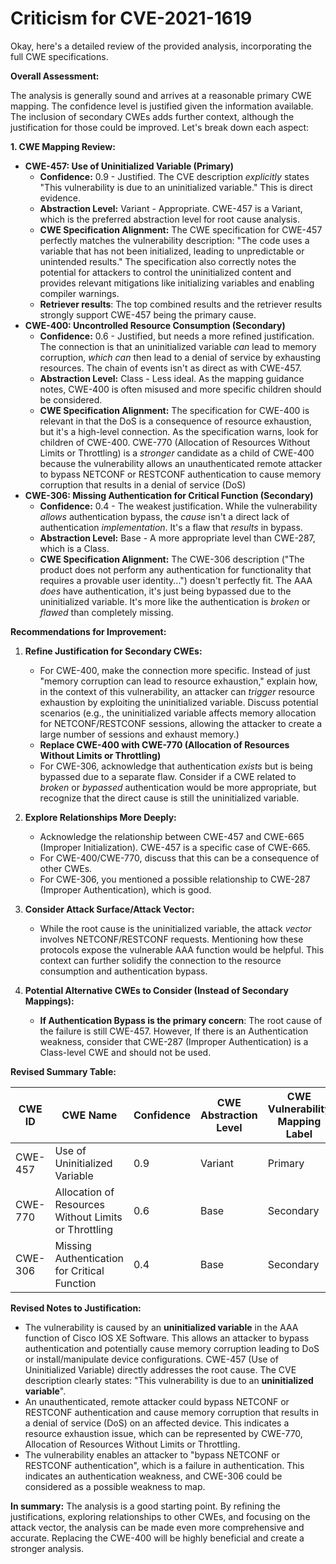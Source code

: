 # Criticism for CVE-2021-1619

Okay, here's a detailed review of the provided analysis, incorporating the full CWE specifications.

**Overall Assessment:**

The analysis is generally sound and arrives at a reasonable primary CWE mapping. The confidence level is justified given the information available. The inclusion of secondary CWEs adds further context, although the justification for those could be improved.  Let's break down each aspect:

**1. CWE Mapping Review:**

*   **CWE-457: Use of Uninitialized Variable (Primary)**
    *   **Confidence:** 0.9 - Justified.  The CVE description *explicitly* states "This vulnerability is due to an uninitialized variable." This is direct evidence.
    *   **Abstraction Level:** Variant - Appropriate. CWE-457 is a Variant, which is the preferred abstraction level for root cause analysis.
    *   **CWE Specification Alignment:** The CWE specification for CWE-457 perfectly matches the vulnerability description: "The code uses a variable that has not been initialized, leading to unpredictable or unintended results."  The specification also correctly notes the potential for attackers to control the uninitialized content and provides relevant mitigations like initializing variables and enabling compiler warnings.
    *   **Retriever results**: The top combined results and the retriever results strongly support CWE-457 being the primary cause.
*   **CWE-400: Uncontrolled Resource Consumption (Secondary)**
    *   **Confidence:** 0.6 - Justified, but needs a more refined justification.  The connection is that an uninitialized variable *can* lead to memory corruption, *which* *can* then lead to a denial of service by exhausting resources. The chain of events isn't as direct as with CWE-457.
    *   **Abstraction Level:** Class - Less ideal.  As the mapping guidance notes, CWE-400 is often misused and more specific children should be considered.
    *   **CWE Specification Alignment:** The specification for CWE-400 is relevant in that the DoS is a consequence of resource exhaustion, but it's a high-level connection. As the specification warns, look for children of CWE-400.  CWE-770 (Allocation of Resources Without Limits or Throttling) is a *stronger* candidate as a child of CWE-400 because the vulnerability allows an unauthenticated remote attacker to bypass NETCONF or RESTCONF authentication to cause memory corruption that results in a denial of service (DoS)
*   **CWE-306: Missing Authentication for Critical Function (Secondary)**
    *   **Confidence:** 0.4 - The weakest justification.  While the vulnerability *allows* authentication bypass, the *cause* isn't a direct lack of authentication *implementation*. It's a flaw that *results* in bypass.
    *   **Abstraction Level:** Base - A more appropriate level than CWE-287, which is a Class.
    *   **CWE Specification Alignment:**  The CWE-306 description ("The product does not perform any authentication for functionality that requires a provable user identity...") doesn't perfectly fit.  The AAA *does* have authentication, it's just being bypassed due to the uninitialized variable. It's more like the authentication is *broken* or *flawed* than completely missing.

**Recommendations for Improvement:**

1.  **Refine Justification for Secondary CWEs:**
    *   For CWE-400, make the connection more specific. Instead of just "memory corruption can lead to resource exhaustion," explain how, in the context of this vulnerability, an attacker can *trigger* resource exhaustion by exploiting the uninitialized variable. Discuss potential scenarios (e.g., the uninitialized variable affects memory allocation for NETCONF/RESTCONF sessions, allowing the attacker to create a large number of sessions and exhaust memory.)
    *   **Replace CWE-400 with CWE-770 (Allocation of Resources Without Limits or Throttling)**
    *   For CWE-306, acknowledge that authentication *exists* but is being bypassed due to a separate flaw.  Consider if a CWE related to *broken* or *bypassed* authentication would be more appropriate, but recognize that the direct cause is still the uninitialized variable.

2.  **Explore Relationships More Deeply:**
    *   Acknowledge the relationship between CWE-457 and CWE-665 (Improper Initialization). CWE-457 is a specific case of CWE-665.
    *   For CWE-400/CWE-770, discuss that this can be a consequence of other CWEs.
    *   For CWE-306, you mentioned a possible relationship to CWE-287 (Improper Authentication), which is good.

3.  **Consider Attack Surface/Attack Vector:**
    *   While the root cause is the uninitialized variable, the attack *vector* involves NETCONF/RESTCONF requests. Mentioning how these protocols expose the vulnerable AAA function would be helpful. This context can further solidify the connection to the resource consumption and authentication bypass.

4.  **Potential Alternative CWEs to Consider (Instead of Secondary Mappings):**

    *   **If Authentication Bypass is the primary concern**: The root cause of the failure is still CWE-457. However, If there is an Authentication weakness, consider that CWE-287 (Improper Authentication) is a Class-level CWE and should not be used.

**Revised Summary Table:**

| CWE ID | CWE Name | Confidence | CWE Abstraction Level | CWE Vulnerability Mapping Label | CWE-Vulnerability Mapping Notes |
|---|---|---|---|---|---|
| CWE-457 | Use of Uninitialized Variable | 0.9 | Variant | Primary | Allowed |
| CWE-770 | Allocation of Resources Without Limits or Throttling | 0.6 | Base | Secondary | Allowed |
| CWE-306 | Missing Authentication for Critical Function | 0.4 | Base | Secondary | Allowed |

**Revised Notes to Justification:**
- The vulnerability is caused by an **uninitialized variable** in the AAA function of Cisco IOS XE Software. This allows an attacker to bypass authentication and potentially cause memory corruption leading to DoS or install/manipulate device configurations. CWE-457 (Use of Uninitialized Variable) directly addresses the root cause. The CVE description clearly states: "This vulnerability is due to an **uninitialized variable**".
- An unauthenticated, remote attacker could bypass NETCONF or RESTCONF authentication and cause memory corruption that results in a denial of service (DoS) on an affected device. This indicates a resource exhaustion issue, which can be represented by CWE-770, Allocation of Resources Without Limits or Throttling.
- The vulnerability enables an attacker to "bypass NETCONF or RESTCONF authentication", which is a failure in authentication. This indicates an authentication weakness, and CWE-306 could be considered as a possible weakness to map.

**In summary:** The analysis is a good starting point. By refining the justifications, exploring relationships to other CWEs, and focusing on the attack vector, the analysis can be made even more comprehensive and accurate. Replacing the CWE-400 will be highly beneficial and create a stronger analysis.